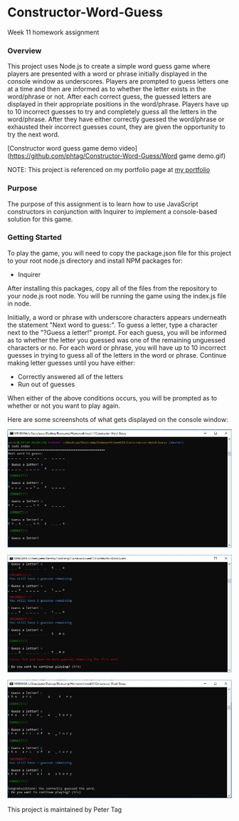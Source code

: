 # Constructor-Word-Guess
Week 11 homework assignment


### Overview
This project uses Node.js to create a simple word guess game where players are presented with a word or phrase initially displayed in the console window as underscores. Players are prompted to guess letters one at a time and then are informed as to whether the letter exists in the word/phrase or not. After each correct guess, the guessed letters are displayed in their appropriate positions in the word/phrase. Players have up to 10 incorrect guesses to try and completely guess all the letters in the word/phrase. After they have either correctly guessed the word/phrase or exhausted their incorrect guesses count, they are given the opportunity to try the next word.

[Constructor word guess game demo video](https://github.com/phtag/Constructor-Word-Guess/Word game demo.gif)

NOTE: This project is referenced on my portfolio page at [my portfolio](https://phtag.github.io/Updated-portfolio/)

### Purpose
The purpose of this assignment is to learn how to use JavaScript constructors in conjunction with Inquirer to implement a console-based  solution for this game. 

### Getting Started
To play the game, you will need to copy the package.json file for this project to your root node.js directory and install NPM packages for:
* Inquirer

After installing this packages, copy all of the files from the repository to your node.js root node. You will be running the game using the index.js file in node. 

Iniitially, a word or phrase with underscore characters appears underneath the statement "Next word to guess:". To guess a letter, type a character next to the "?Guess a letter!" prompt. For each guess, you will be informed as to whether the letter you guessed was one of the remaining unguessed characters or no. For each word or phrase, you will have up to 10 incorrect guesses in trying to guess all of the letters in the word or phrase. Continue making letter guesses until you have either:
* Correctly answered all of the letters
* Run out of guesses

When either of the above conditions occurs, you will be prompted as to whether or not you want to play again.

Here are some screenshots of what gets displayed on the console window:

![Constructor word game Screenshot](Constructor-word-game.jpg)

![Constructor word game Screenshot](Constructor-word-game2.jpg)

![Constructor word game Screenshot](Constructor-word-game3.jpg)

This project is maintained by Peter Tag
